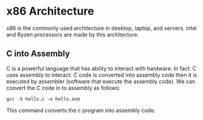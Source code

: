 # x86 Architecture
x86 is the commonly used architecture in desktop, laptop, and servers. intel and Ryzen processors are made by this architecture.

## C into Assembly 

C is a powerful language that has ability to interact with hardware. In fact: C uses assembly to interact. C code is converted into assembly code then it is executed by assembler (software that execute the assembly code). We can convert the C code in to assembly as follows:

```
gcc -S hello.c -o hello.asm
```
This command converts the c program into assembly code.
